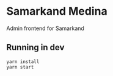 # Samarkand Medina

Admin frontend for Samarkand

## Running in dev

```
yarn install
yarn start
```
